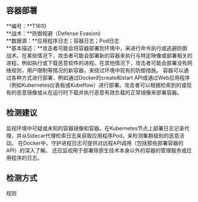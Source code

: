 ## 容器部署  
**编号：**T1610  
**战术：**防御规避（Defense Evasion)  
**数据源：**应用程序日志；容器日志；Pod日志  
**基本描述：**攻击者可能会将容器部署到环境中，来进行命令执行或逃避防御战术。在某些情况下，攻击者可能会部署新的容器来执行与特定映像或部署相关的进程，例如执行或下载恶意软件的进程。在其他情况下，攻击者可能会部署没有网络规则，用户限制等情况的新容器，来绕过环境中现有的防御措施。
容器可以通过各种方式进行部署，例如通过Docker的create和start API或通过Web应用程序（例如Kubernetes仪表板或Kubeflow）进行部署。攻击者可以根据检索到的或现有的恶意镜像或从在运行时下载并执行恶意有效负载的正常镜像来部署容器。  
## 检测建议  
监视环境中可疑或未知的容器镜像和容器。在Kubernetes节点上部署日志记录代理，并从Sidecar代理检索日志来获取应用程序Pod，来检测集群级别的恶意活动。
在Docker中，守护进程日志可提供对远程API调用（包括那些部署容器的API）的深入了解。
还应监视用于部署除原生技术本身以外的容器的管理服务或应用程序的日志。  
## 检测方式  
规则